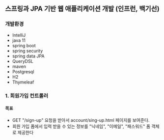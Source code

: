 ## 스프링과 JPA 기반 웹 애플리케이션 개발 (인프런, 백기선)

### 개발환경
+ IntelliJ
+ java 11
+ spring boot
+ spring security
+ spring data JPA
+ QueryDSL
+ maven
+ Postgresql
+ H2
+ Thymeleaf

### 1. 회원가입 컨트롤러
#### 목표
+ GET "/sign-up" 요청을 받아서 account/sing-up.html 페이지를 보여준다.
+ 회원 가입 폼에서 입력 받을 수 있는 정보를 "닉네임", "이메일", "패스워드" 폼 객체로 제공한다
